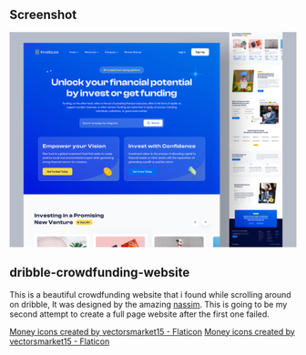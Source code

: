 ## Screenshot
<img width="1152" alt="image" src="./assets/imgs/Original image.png">

## dribble-crowdfunding-website
This is a beautiful crowdfunding website that i found while scrolling around on dribble, It was designed by the amazing [nassim](https://dribbble.com/suhayelahmednasim).
This is going to be my second attempt to create a full page website after the first one failed. 


<a href="https://www.flaticon.com/free-icons/money" title="money icons">Money icons created by vectorsmarket15 - Flaticon</a>
<a href="https://dribbble.com/shots/22639869-Crowdfunding-Website-Design" title="Dribble link">Money icons created by vectorsmarket15 - Flaticon</a>